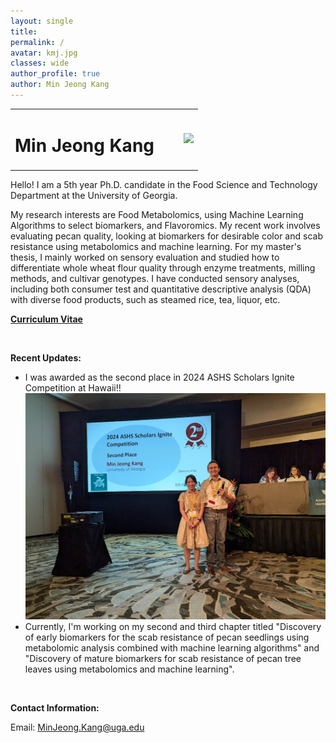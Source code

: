 ```yaml
---
layout: single
title:
permalink: /
avatar: kmj.jpg
classes: wide
author_profile: true
author: Min Jeong Kang
---
```


<table style="width: 100%;">
  <tr>
	<td style="width: 90%; border-bottom:0px;"><h1>Min Jeong Kang</h1></td>
	<td style="width: 10%; border-bottom:0px;"><img src="assets/images/uga-logo.png"/></td>
  </tr>
</table>

Hello! I am a 5th year Ph.D. candidate in the Food Science and Technology Department at the University of Georgia.

My research interests are Food Metabolomics, using Machine Learning Algorithms to select biomarkers, and Flavoromics. My recent work involves evaluating pecan quality, looking at biomarkers for desirable color and scab resistance using metabolomics and machine learning. For my master's thesis, I mainly worked on sensory evaluation and studied how to differentiate whole wheat flour quality through enzyme treatments, milling methods, and cultivar genotypes. I have conducted sensory analyses, including both consumer test and quantitative descriptive analysis (QDA) with diverse food products, such as steamed rice, tea, liquor, etc.

**<a href="files/CV_minjeong_kang.pdf">Curriculum Vitae</a>**

<br>

**Recent Updates:**

* I was awarded as the second place in 2024 ASHS Scholars Ignite Competition at Hawaii!! 
![presentation](assets/images/ignite.jpg)
* Currently, I'm working on my second and third chapter titled "Discovery of early biomarkers for the scab resistance of pecan seedlings using metabolomic analysis combined with machine learning algorithms" and "Discovery of mature biomarkers for scab resistance of pecan tree leaves using metabolomics and machine learning". 
  
<br>

**Contact Information:**

Email: MinJeong.Kang@uga.edu
